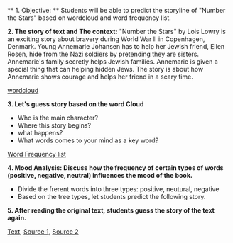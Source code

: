 
** 1. Objective: **
Students will be able to predict the storyline of "Number the Stars" based on wordcloud and word frequency list.
   
**2. The story of text and The context:** 
"Number the Stars" by Lois Lowry is an exciting story about bravery during World War II in Copenhagen, Denmark. Young Annemarie Johansen has to help her Jewish friend, Ellen Rosen, hide from the Nazi soldiers by pretending they are sisters. Annemarie's family secretly helps Jewish families. Annemarie is given a special thing that can helping hidden Jews. The story is about how Annemarie shows courage and helps her friend in a scary time.

[wordcloud](https://github.com/Englishson0909/2024spring/raw/main/wordcloud0415.png)

**3. Let's guess story based on the word Cloud**
  - Who is the main character?
  - Where this story begins?
  - what happens?
  - What words comes to your mind as a key word?

    
  [Word Frequency list](https://github.com/Englishson0909/2024spring/raw/main/word_frequency.csv)
    
**4. Mood Analysis: Discuss how the frequency of certain types of words (positive, negative, neutral) influences the mood of the book.**
   - Divide the frerent words into three types: positive, neutural, negative
   - Based on the tree types, let students predict the following story. 

**5. After reading the original text, students guess the story of the text again.**

[Text](https://github.com/Englishson0909/2024spring/raw/main/Reading1readme.md), [Source 1](https://www.readanybook.com/online/683802), [Source 2](https://chat.openai.com)


